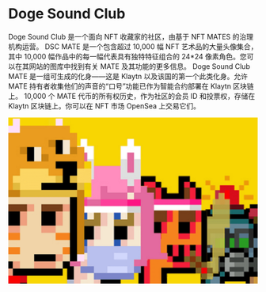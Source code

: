 # Doge Sound Club

Doge Sound Club 是一个面向 NFT 收藏家的社区，由基于 NFT MATES 的治理机构运营。
DSC MATE 是一个包含超过 10,000 幅 NFT 艺术品的大量头像集合，其中 10,000 幅作品中的每一幅代表具有独特特征组合的 24*24 像素角色。您可以在其网站的图库中找到有关 MATE 及其功能的更多信息。
Doge Sound Club MATE 是一组可生成的化身——这是 Klaytn 以及该国的第一个此类化身。允许 MATE 持有者收集他们的声音的“口号”功能已作为智能合约部署在 Klaytn 区块链上。
10,000 个 MATE 代币的所有权历史，作为社区的会员 ID 和投票权，存储在 Klaytn 区块链上。你可以在 NFT 市场 OpenSea 上交易它们。

![dogesoundclub-dapp-social-klaytn-image1_52aa8f3cf54d373d29cbb4a4b65e4326](dogesoundclub-dapp-social-klaytn-image1_52aa8f3cf54d373d29cbb4a4b65e4326.png)
